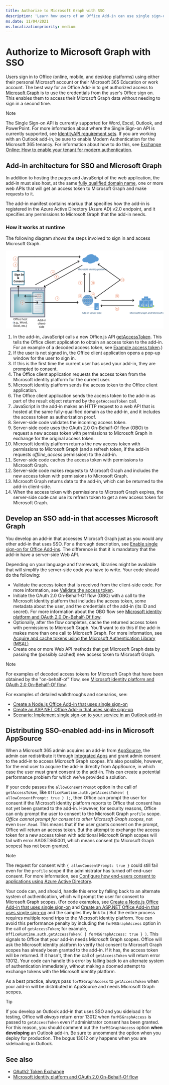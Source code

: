 ```yaml
---
title: Authorize to Microsoft Graph with SSO
description: 'Learn how users of an Office Add-in can use single sign-on (SSO) to fetch data from Microsoft Graph.'
ms.date: 11/04/2021
ms.localizationpriority: medium
---
```


# Authorize to Microsoft Graph with SSO

Users sign in to Office (online, mobile, and desktop platforms) using either their personal Microsoft account or their Microsoft 365 Education or work account. The best way for an Office Add-in to get authorized access to [Microsoft Graph](https://developer.microsoft.com/graph/docs) is to use the credentials from the user's Office sign on. This enables them to access their Microsoft Graph data without needing to sign in a second time.

> [!NOTE]
> The Single Sign-on API is currently supported for Word, Excel, Outlook, and PowerPoint. For more information about where the Single Sign-on API is currently supported, see [IdentityAPI requirement sets](../reference/requirement-sets/identity-api-requirement-sets.md).
> If you are working with an Outlook add-in, be sure to enable Modern Authentication for the Microsoft 365 tenancy. For information about how to do this, see [Exchange Online: How to enable your tenant for modern authentication](https://social.technet.microsoft.com/wiki/contents/articles/32711.exchange-online-how-to-enable-your-tenant-for-modern-authentication.aspx).

## Add-in architecture for SSO and Microsoft Graph

In addition to hosting the pages and JavaScript of the web application, the add-in must also host, at the same [fully qualified domain name](/windows/desktop/DNS/f-gly#_dns_fully_qualified_domain_name_fqdn__gly), one or more web APIs that will get an access token to Microsoft Graph and make requests to it.

The add-in manifest contains markup that specifies how the add-in is registered in the Azure Active Directory (Azure AD) v2.0 endpoint, and it specifies any permissions to Microsoft Graph that the add-in needs.

### How it works at runtime

The following diagram shows the steps involved to sign in and access Microsoft Graph.

![Diagram showing the SSO process.](../images/sso-access-to-microsoft-graph.svg)

1. In the add-in, JavaScript calls a new Office.js API [getAccessToken](/javascript/api/office-runtime/officeruntime.auth#getAccessToken_options_). This tells the Office client application to obtain an access token to the add-in. For an example of a decoded access token, see [Example access token](sso-in-office-add-ins.md#example-access-token).)
2. If the user is not signed in, the Office client application opens a pop-up window for the user to sign in.
3. If this is the first time the current user has used your add-in, they are prompted to consent.
4. The Office client application requests the access token from the Microsoft identity platform for the current user.
5. Microsoft identity platform sends the access token to the Office client application.
6. The Office client application sends the access token to the add-in as part of the result object returned by the `getAccessToken` call.
7. JavaScript in the add-in makes an HTTP request to a web API that is hosted at the same fully-qualified domain as the add-in, and it includes the access token as authorization proof.
8. Server-side code validates the incoming access token.
9. Server-side code uses the OAuth 2.0 On-Behalf-Of flow (OBO) to request a new access token with permissions to Microsoft Graph in exchange for the original access token.
10. Microsoft identity platform returns the new access token with permissions to Microsoft Graph (and a refresh token, if the add-in requests *offline_access* permission) to the add-in.
11. Server-side code caches the access token with permissions to Microsoft Graph.
12. Server-side code makes requests to Microsoft Graph and includes the new access token with permissions to Microsoft Graph.
13. Microsoft Graph returns data to the add-in, which can be returned to the add-in client-side.
14. When the access token with permissions to Microsoft Graph expires, the server-side code can use its refresh token to get a new access token for Microsoft Graph.

## Develop an SSO add-in that accesses Microsoft Graph

You develop an add-in that accesses Microsoft Graph just as you would any other add-in that uses SSO. For a thorough description, see [Enable single sign-on for Office Add-ins](../develop/sso-in-office-add-ins.md). The difference is that it is mandatory that the add-in have a server-side Web API.

Depending on your language and framework, libraries might be available that will simplify the server-side code you have to write. Your code should do the following:

* Validate the access token that is received from the client-side code. For more information, see [Validate the access token](sso-in-office-add-ins.md#pass-the-access-token-to-server-side-code).
* Initiate the OAuth 2.0 On-Behalf-Of flow (OBO) with a call to the Microsoft identity platform that includes the access token, some metadata about the user, and the credentials of the add-in (its ID and secret). For more information about the OBO flow see [Microsoft identity platform and OAuth 2.0 On-Behalf-Of flow](/azure/active-directory/develop/v2-oauth2-on-behalf-of-flow).
* Optionally, after the flow completes, cache the returned access token with permissions to Microsoft Graph. You'll want to do this if the add-in makes more than one call to Microsoft Graph. For more information, see [Acquire and cache tokens using the Microsoft Authentication Library (MSAL)](/azure/active-directory/develop/msal-acquire-cache-tokens)
* Create one or more Web API methods that get Microsoft Graph data by passing the (possibly cached) new access token to Microsoft Graph.

> [!NOTE]
> For examples of decoded access tokens for Microsoft Graph that have been obtained by the "on-behalf-of" flow, see [Microsoft identity platform and OAuth 2.0 On-Behalf-Of flow](/azure/active-directory/develop/v2-oauth2-on-behalf-of-flow).

For examples of detailed walkthroughs and scenarios, see:

* [Create a Node.js Office Add-in that uses single sign-on](create-sso-office-add-ins-nodejs.md)
* [Create an ASP.NET Office Add-in that uses single sign-on](create-sso-office-add-ins-aspnet.md)
* [Scenario: Implement single sign-on to your service in an Outlook add-in](../outlook/implement-sso-in-outlook-add-in.md)

## Distributing SSO-enabled add-ins in Microsoft AppSource

When a Microsoft 365 admin acquires an add-in from [AppSource](https://appsource.microsoft.com), the admin can redistribute it through [Integrated Apps](/microsoft-365/admin/manage/test-and-deploy-microsoft-365-apps) and grant admin consent to the add-in to access Microsoft Graph scopes. It's also possible, however, for the end user to acquire the add-in directly from AppSource, in which case the user must grant consent to the add-in. This can create a potential performance problem for which we've provided a solution.

If your code passes the `allowConsentPrompt` option in the call of `getAccessToken`, like `OfficeRuntime.auth.getAccessToken( { allowConsentPrompt: true } );`, then Office can prompt the user for consent if the Microsoft identity platform reports to Office that consent has not yet been granted to the add-in. However, for security reasons, Office can only prompt the user to consent to the Microsoft Graph `profile` scope. *Office cannot prompt for consent to other Microsoft Graph scopes*, not even `User.Read`. This means that if the user grants consent on the prompt, Office will return an access token. But the attempt to exchange the access token for a new access token with additional Microsoft Graph scopes will fail with error AADSTS65001, which means consent (to Microsoft Graph scopes) has not been granted.

> [!NOTE]
> The request for consent with `{ allowConsentPrompt: true }` could still fail even for the `profile` scope if the administrator has turned off end-user consent. For more information, see [Configure how end-users consent to applications using Azure Active Directory](/azure/active-directory/manage-apps/configure-user-consent).

Your code can, and should, handle this error by falling back to an alternate system of authentication, which will prompt the user for consent to Microsoft Graph scopes. (For code examples, see [Create a Node.js Office Add-in that uses single sign-on](create-sso-office-add-ins-nodejs.md) and [Create an ASP.NET Office Add-in that uses single sign-on](create-sso-office-add-ins-aspnet.md) and the samples they link to.) But the entire process requires multiple round trips to the Microsoft identity platform. You can avoid this performance penalty by including the `forMSGraphAccess` option in the call of `getAccessToken`; for example, `OfficeRuntime.auth.getAccessToken( { forMSGraphAccess: true } )`.  This signals to Office that your add-in needs Microsoft Graph scopes. Office will ask the Microsoft identity platform to verify that consent to Microsoft Graph scopes has already been granted to the add-in. If it has, the access token will be returned. If it hasn't, then the call of `getAccessToken` will return error 13012. Your code can handle this error by falling back to an alternate system of authentication immediately, without making a doomed attempt to exchange tokens with the Microsoft identity platform.

As a best practice, always pass `forMSGraphAccess` to `getAccessToken` when your add-in will be distributed in AppSource and needs Microsoft Graph scopes.

> [!TIP]
> If you develop an Outlook add-in that uses SSO and you sideload it for testing, Office will *always* return error 13012 when `forMSGraphAccess` is passed to `getAccessToken` even if administrator consent has been granted. For this reason, you should comment out the `forMSGraphAccess` option **when developing** an Outlook add-in. Be sure to uncomment the option when you deploy for production. The bogus 13012 only happens when you are sideloading in Outlook.

## See also

- [OAuth2 Token Exchange](https://tools.ietf.org/html/draft-ietf-oauth-token-exchange-02)
- [Microsoft identity platform and OAuth 2.0 On-Behalf-Of flow](/azure/active-directory/develop/v2-oauth2-on-behalf-of-flow)